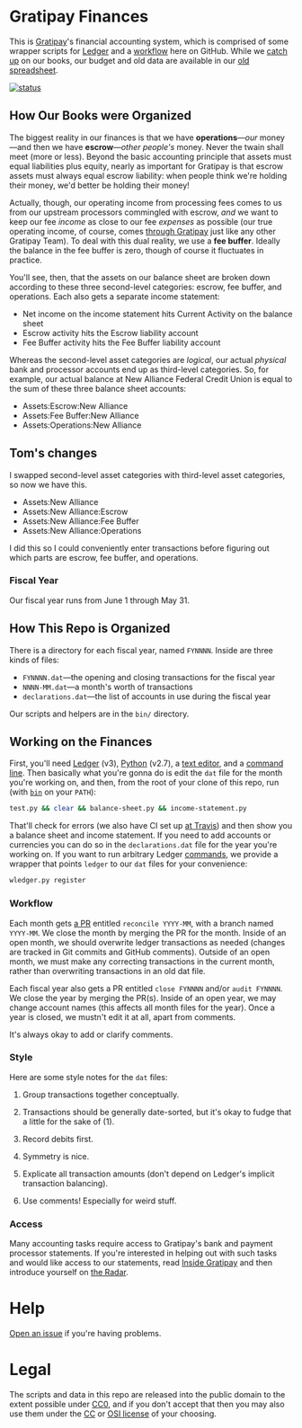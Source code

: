 # Gratipay Finances

This is [Gratipay](https://gratipay.com/)'s financial accounting system, which
is comprised of some wrapper scripts for [Ledger](http://ledger-cli.org/) and a
[workflow](#workflow) here on GitHub. While we [catch
up](https://github.com/gratipay/finances/issues/3) on our books, our budget and
old data are available in our
[old spreadsheet](https://docs.google.com/spreadsheet/pub?key=0AiDJ5uiG6Hp3dDJnVDNLMVk4NldhSy1JbFJ0aWRUYkE&output=html&widget=true).

[![status](https://api.travis-ci.org/gratipay/finances.svg)](https://travis-ci.org/gratipay/finances)


## How Our Books were Organized

The biggest reality in our finances is that we have **operations**&mdash;*our*
money&mdash;and then we have **escrow**&mdash;*other people's* money. Never the
twain shall meet (more or less). Beyond the basic accounting principle that
assets must equal liabilities plus equity, nearly as important for Gratipay is
that escrow assets must always equal escrow liability: when people think we're
holding their money, we'd better be holding their money!

Actually, though, our operating income from processing fees comes to us from
our upstream processors commingled with escrow, *and* we want to keep our fee
*income* as close to our fee *expenses* as possible (our true operating income,
of course, comes [through Gratipay](https://gratipay.com/Gratipay/) just like
any other Gratipay Team). To deal with this dual reality, we use a **fee
buffer**. Ideally the balance in the fee buffer is zero, though of course it
fluctuates in practice.

You'll see, then, that the assets on our balance sheet are broken down
according to these three second-level categories: escrow, fee buffer, and
operations. Each also gets a separate income statement:

 - Net income on the income statement hits Current Activity on the balance sheet
 - Escrow activity hits the Escrow liability account
 - Fee Buffer activity hits the Fee Buffer liability account

Whereas the second-level asset categories are *logical*, our actual *physical*
bank and processor accounts end up as third-level categories. So, for example,
our actual balance at New Alliance Federal Credit Union is equal to the sum of
these three balance sheet accounts:

 - Assets:Escrow:New Alliance
 - Assets:Fee Buffer:New Alliance
 - Assets:Operations:New Alliance

## Tom's changes
I swapped second-level asset categories with third-level asset
categories, so now we have this.

 - Assets:New Alliance
 - Assets:New Alliance:Escrow
 - Assets:New Alliance:Fee Buffer
 - Assets:New Alliance:Operations

I did this so I could conveniently enter transactions before figuring
out which parts are escrow, fee buffer, and operations.

### Fiscal Year

Our fiscal year runs from June 1 through May 31.


## How This Repo is Organized

There is a directory for each fiscal year, named `FYNNNN`. Inside are three
kinds of files:

 - `FYNNNN.dat`&mdash;the opening and closing transactions for the fiscal year
 - `NNNN-MM.dat`&mdash;a month's worth of transactions
 - `declarations.dat`&mdash;the list of accounts in use during the fiscal year

Our scripts and helpers are in the `bin/` directory.


## Working on the Finances

First, you'll need [Ledger](http://ledger-cli.org/) (v3),
[Python](https://www.python.org/) (v2.7), a [text
editor](https://en.wikipedia.org/wiki/Text_editor), and a [command
line](https://en.wikipedia.org/wiki/Command-line_interface). Then basically
what you're gonna do is edit the `dat` file for the month you're working on,
and then, from the root of your clone of this repo, run (with
[`bin`](https://github.com/gratipay/finances/blob/master/bin/) on your `PATH`):

```bash
test.py && clear && balance-sheet.py && income-statement.py
```

That'll check for errors (we also have CI set up [at
Travis](https://travis-ci.org/gratipay/finances)) and then show you a balance
sheet and income statement. If you need to add accounts or currencies you can
do so in the `declarations.dat` file for the year you're working on. If you
want to run arbitrary Ledger
[commands](http://ledger-cli.org/3.0/doc/ledger3.html), we provide a wrapper
that points `ledger` to our `dat` files for your convenience:

```bash
wledger.py register
```


### Workflow

Each month gets [a PR](https://github.com/gratipay/finances/pulls) entitled
`reconcile YYYY-MM`, with a branch named `YYYY-MM`. We close the month by
merging the PR for the month. Inside of an open month, we should overwrite
ledger transactions as needed (changes are tracked in Git commits and GitHub
comments). Outside of an open month, we must make any correcting transactions
in the current month, rather than overwriting transactions in an old dat file.

Each fiscal year also gets a PR entitled `close FYNNNN` and/or `audit FYNNNN`.
We close the year by merging the PR(s). Inside of an open year, we may change
account names (this affects all month files for the year). Once a year is
closed, we mustn't edit it at all, apart from comments.

It's always okay to add or clarify comments.


### Style

Here are some style notes for the `dat` files:

 1. Group transactions together conceptually.

 1. Transactions should be generally date-sorted, but it's okay to fudge that a
    little for the sake of (1).

 1. Record debits first.

 1. Symmetry is nice.

 1. Explicate all transaction amounts (don't depend on Ledger's implicit
    transaction balancing).

 1. Use comments! Especially for weird stuff.


### Access

Many accounting tasks require access to Gratipay's bank and payment processor
statements. If you're interested in helping out with such tasks and would like
access to our statements, read [Inside Gratipay](http://inside.gratipay.com/)
and then introduce yourself on [the
Radar](http://inside.gratipay.com/howto/sweep-the-radar).


# Help

[Open an issue](https://github.com/gratipay/finances/issues/new) if you're having problems.


# Legal

The scripts and data in this repo are released into the public domain to the
extent possible under [CC0](http://creativecommons.org/publicdomain/zero/1.0/),
and if you don't accept that then you may also use them under the
[CC](https://creativecommons.org/licenses/) or [OSI
license](https://opensource.org/licenses) of your choosing.
